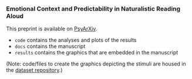 ### Emotional Context and Predictability in Naturalistic Reading Aloud

This preprint is available on [PsyArXiv](https://psyarxiv.com/dh8vp).

- `code` contains the analyses and plots of the results
- `docs` contains the manuscript
- `results` contains the graphics that are embedded in the manuscript

(Note: code/files to create the graphics depicting the stimuli are housed in the [dataset repository](https://github.com/NDCLab/readAloud-valence-dataset).)